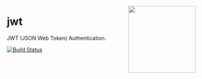 <a href="http://hapijs.com"><img src="https://raw.githubusercontent.com/hapijs/assets/master/images/family.png" width="180px" align="right" /></a>

# jwt

JWT (JSON Web Token) Authentication.

[![Build Status](https://travis-ci.org/hapijs/jwt.svg?branch=master)](https://travis-ci.org/hapijs/jwt)
